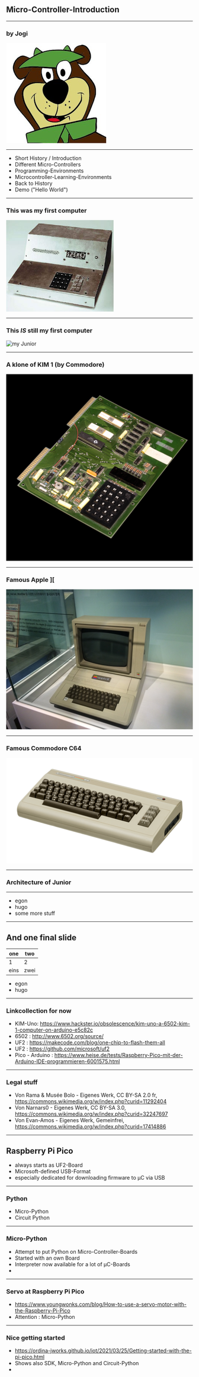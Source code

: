 ## Micro-Controller-Introduction

---

### by Jogi 

![Jogi](yogi_bear-head.jpg)

---

* Short History / Introduction
* Different Micro-Controllers
* Programming-Environments
* Microcontroller-Learning-Environments
* Back to History
* Demo ("Hello World")

---

### This was my first computer

![Junior](pics/junior.jpg)

---

### This _IS_ still my first computer

![my Junior](pics/my_junior.jpg)

---

### A klone of KIM 1 (by Commodore)

![KIM 1](pics/kim1.jpg)

---

### Famous Apple ][ 


![Apple](pics/Apple_II_2.jpg)

---

### Famous Commodore C64 

![C64](pics/c64.png)

---

### Architecture of Junior

---



- egon
- hugo
- some more stuff

---

## And one final slide

| one   | two   |
|-------|-------|
| 1     | 2     |
| eins  | zwei  |

- egon
- hugo

---

### Linkcollection for now


* KIM-Uno: https://www.hackster.io/obsolescence/kim-uno-a-6502-kim-1-computer-on-arduino-e5c82c
* 6502 : http://www.6502.org/source/
* UF2 : https://makecode.com/blog/one-chip-to-flash-them-all 
* UF2 : https://github.com/microsoft/uf2
* Pico - Arduino : https://www.heise.de/tests/Raspberry-Pico-mit-der-Arduino-IDE-programmieren-6001575.html

---

### Legal stuff

* Von Rama &amp; Musée Bolo - Eigenes Werk, CC BY-SA 2.0 fr, https://commons.wikimedia.org/w/index.php?curid=11292404
* Von Narnars0 - Eigenes Werk, CC BY-SA 3.0, https://commons.wikimedia.org/w/index.php?curid=32247697
* Von Evan-Amos - Eigenes Werk, Gemeinfrei, https://commons.wikimedia.org/w/index.php?curid=17414886

---

## Raspberry Pi Pico

* always starts as UF2-Board
* Microsoft-defined USB-Format
* especially dedicated for downloading firmware to µC via USB

---

### Python 

* Micro-Python
* Circuit Python

---

### Micro-Python

* Attempt to put Python on Micro-Controller-Boards
* Started with an own Board
* Interpreter now available for a lot of µC-Boards
* 

---

### Servo at Raspberry Pi Pico

* https://www.youngwonks.com/blog/How-to-use-a-servo-motor-with-the-Raspberry-Pi-Pico
* Attention : Micro-Python

---



### Nice getting started

* https://ordina-jworks.github.io/iot/2021/03/25/Getting-started-with-the-pi-pico.html
* Shows also SDK, Micro-Python and Circuit-Python
* 

##  

